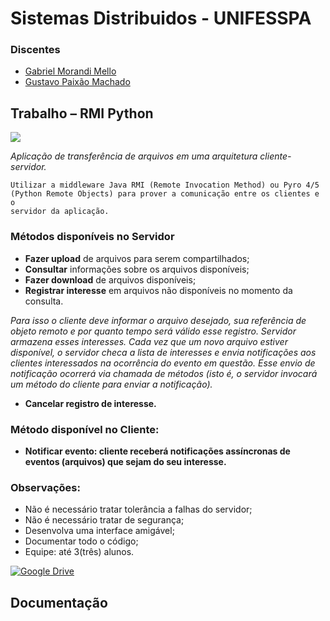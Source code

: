 
# Sistemas Distribuidos - UNIFESSPA

### Discentes

- [Gabriel Morandi Mello](https://github.com/gabrielmorandi)
- [Gustavo Paixão Machado](https://github.com/machadogustavo)

## Trabalho – RMI Python

![](https://img.shields.io/badge/Python-3776AB.svg?style=for-the-badge&logo=Python&logoColor=white) 

*Aplicação de transferência de arquivos em uma arquitetura cliente-servidor.*

```
Utilizar a middleware Java RMI (Remote Invocation Method) ou Pyro 4/5
(Python Remote Objects) para prover a comunicação entre os clientes e o
servidor da aplicação.
```

### Métodos disponíveis no Servidor

- **Fazer upload** de arquivos para serem compartilhados;
- **Consultar** informações sobre os arquivos disponíveis;
- **Fazer download** de arquivos disponíveis;
- **Registrar interesse** em arquivos não disponíveis no momento da consulta.

*Para isso o cliente deve informar o arquivo desejado, sua referência de objeto
remoto e por quanto tempo será válido esse registro. Servidor armazena
esses interesses. Cada vez que um novo arquivo estiver disponível, o
servidor checa a lista de interesses e envia notificações aos clientes
interessados na ocorrência do evento em questão. Esse envio de notificação
ocorrerá via chamada de métodos (isto é, o servidor invocará um método do
cliente para enviar a notificação).*

- **Cancelar registro de interesse.**

### Método disponível no Cliente:

- **Notificar evento: cliente receberá notificações assíncronas de eventos
(arquivos) que sejam do seu interesse.**

### Observações:

- Não é necessário tratar tolerância a falhas do servidor;
- Não é necessário tratar de segurança;
- Desenvolva uma interface amigável;
- Documentar todo o código;
- Equipe: até 3(três) alunos.

[![Google Drive](https://img.shields.io/badge/Google%20Drive-4285F4.svg?style=for-the-badge&logo=Google-Drive&logoColor=white)](https://drive.google.com/drive/folders/16jgU4M0sE4k6m3S-ryhlOr4uTK27exjk?usp=sharing)

## Documentação
